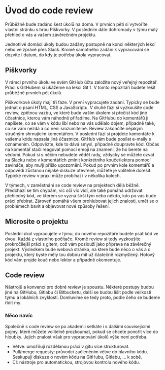 # Úvod do code review

Průběžně bude zadáno šest úkolů na doma. V prvních pěti si vytvoříte vlastní stránku s hrou Piškvorky. V posledním dáte dohromady v týmu malý přehled o vás a vašem závěrečném projektu.

Jednotlivé domácí úkoly budou zadány postupně na konci některých lekcí nebo ve zprávě přes Slack. Kromě samotného zadání k vypracování se dozvíte i datum, do kdy je potřeba úkola vypracovat.

## Piškvorky

V rámci prvního úkolu ve svém GitHub účtu založíte nový veřejný repozitář. Práci s GitHubem si ukážeme na lekci Git 1. V tomto repozitáři budete řešit průběžně prvních pět úkolů.

Piškvorkové úkoly mají tři fáze. V první vypracujete zadání. Typicky se bude jednat o psaní HTML, CSS a JavaScriptu. V druhé fázi si vyzkoušíte code review, zpětnou vazbu, ve které bude vaším úkolem si přečíst kód jiné účastnice, kterou vám náhodně přiřadíme. Na GitHubu do komentářů jí napíšete, co se vám v kódu líbí nebo na vás udělalo dojem, případně také, co se vám nezdá a co není srozumitelné. Review zakončíte nějakým stručným shrnujícím komentářem. V poslední fázi si projdete komentáře k vašemu kódu napsala jiná účastnice. GitHub vám bude posílat e-maily s oznámením. Odpovězte, kde to dává smysl, případně doupravte kód. Občas na komentář stačí reagovat pomocí emoji na znamení, že ho berete na vědomí. Pokud si s něčím nebudete vědět rady, vždycky se můžete ozvat na Slacku nebo v komentářích zmínit konkrétního kouče/lektora pomocí zavináče, aby mu/jí přišlo upozornění. Pokud po prvním kole komentářů a odpovědí zůstanou nějaké diskuze otevřené, můžete je volitelně dořešit. Typické review v praxi může probíhat i v několika kolech.

V týmech, v zaměstnání se code review na projektech dělá běžně. Předchází se tím chybám, víc očí víc vidí, ale také pomáhá udržovat přehledný kód, ve kterém se vyzná širší tým nebo někdo, kdo po vás bude práci přebírat. Zároveň pomáhá všem prohlubovat jejich znalosti, umět se o problémech bavit a objevovat nové způsoby řešení.

## Microsite o projektu

Poslední úkol vypracujete v týmu, do nového repozitáře budete psát kód ve dvou. Každá z vlastního počítače. Kromě review si tedy vyzkoušíte prokročilejší práci s gitem, což vám poslouží jako příprava na závěrečný projekt. Výsledkem bude webová stránka, na které bude něco o vás a o projektu, který byste měly tou dobou mít už částečně rozmyšlený. Hotový kód vám projde kouč nebo lektor a případně okomentuje.

## Code review

Nástrojů a konvencí pro dobré review je spoustu. Některé postupy budou jiné na GitHubu, Gitlabu či Bitbucketu, další se budou lišit podle velikosti týmu a lokálních zvyklostí. Domluvíme se tedy proto, podle čeho se budeme řídit my.

### Něco navíc

Společně s code review se po akademii setkáte i s dalšími souvisejícími pojmy, které můžete volitelně prozkoumat, pokud se chcete ponořit více do hloubky. Jejich znalost však pro vypracování úkolů výše není potřeba.

- Větve: umožňují rozdělanou práci v gitu více strukturovat.
- Pull/merge requesty: průvodci začleněním větve do hlavního kódu. Seskupují diskuze o novém kódu na GitHubu, Gitlabu, … k sobě.
- CI: nástroje pro automatickou, strojovou kontrolu nového kódu.
